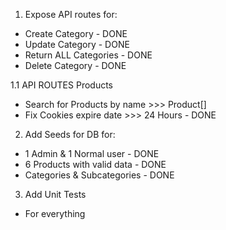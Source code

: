 ﻿1. Expose API routes for:
* Create Category - DONE
* Update Category - DONE
* Return ALL Categories - DONE
* Delete Category - DONE

1.1 API ROUTES Products
* Search for Products by name >>> Product[]
* Fix Cookies expire date >>> 24 Hours - DONE

2. Add Seeds for DB for:
* 1 Admin & 1 Normal user - DONE 
* 6 Products with valid data - DONE
* Categories & Subcategories - DONE

3. Add Unit Tests
* For everything
